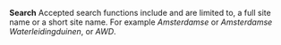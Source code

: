 
**Search** Accepted search functions include and are limited to, a full site name or a short site name. For example _Amsterdamse_ or _Amsterdamse Waterleidingduinen_, or _AWD_.
